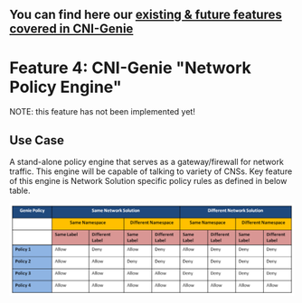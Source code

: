 ## You can find here our [existing & future features covered in CNI-Genie](../CNIGenieFeatureSet.md)

# Feature 4: CNI-Genie "Network Policy Engine"
NOTE: this feature has not been implemented yet!

## Use Case

A stand-alone policy engine that serves as a gateway/firewall for network traffic. This engine will be capable of talking to variety of CNSs. Key feature of this engine is Network Solution specific policy rules as defined in below table.

![image](network-policy-matrix.png)

